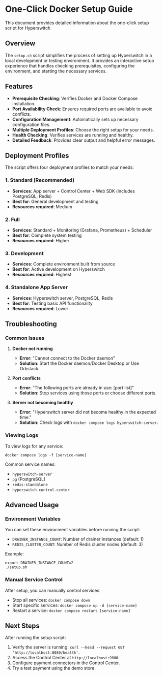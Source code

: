 # One-Click Docker Setup Guide

This document provides detailed information about the one-click setup script for Hyperswitch.

## Overview

The `setup.sh` script simplifies the process of setting up Hyperswitch in a local development or testing environment. It provides an interactive setup experience that handles checking prerequisites, configuring the environment, and starting the necessary services.

## Features

- **Prerequisite Checking**: Verifies Docker and Docker Compose installation.
- **Port Availability Check**: Ensures required ports are available to avoid conflicts.
- **Configuration Management**: Automatically sets up necessary configuration files.
- **Multiple Deployment Profiles**: Choose the right setup for your needs.
- **Health Checking**: Verifies services are running and healthy.
- **Detailed Feedback**: Provides clear output and helpful error messages.

## Deployment Profiles

The script offers four deployment profiles to match your needs:

### 1. Standard (Recommended)
- **Services**: App server + Control Center + Web SDK (includes PostgreSQL, Redis)
- **Best for**: General development and testing
- **Resources required**: Medium

### 2. Full
- **Services**: Standard + Monitoring (Grafana, Prometheus) + Scheduler
- **Best for**: Complete system testing
- **Resources required**: Higher

### 3. Development
- **Services**: Complete environment built from source
- **Best for**: Active development on Hyperswitch
- **Resources required**: Highest

### 4. Standalone App Server
- **Services**: Hyperswitch server, PostgreSQL, Redis
- **Best for**: Testing basic API functionality
- **Resources required**: Lower


## Troubleshooting

### Common Issues

1. **Docker not running**
   - **Error**: "Cannot connect to the Docker daemon"
   - **Solution**: Start the Docker daemon/Docker Desktop or Use Orbstack.

2. **Port conflicts**
   - **Error**: "The following ports are already in use: [port list]"
   - **Solution**: Stop services using those ports or choose different ports.

4. **Server not becoming healthy**
   - **Error**: "Hyperswitch server did not become healthy in the expected time."
   - **Solution**: Check logs with `docker compose logs hyperswitch-server`.

### Viewing Logs

To view logs for any service:
```
docker compose logs -f [service-name]
```

Common service names:
- `hyperswitch-server`
- `pg` (PostgreSQL)
- `redis-standalone`
- `hyperswitch-control-center`

## Advanced Usage

### Environment Variables

You can set these environment variables before running the script:

- `DRAINER_INSTANCE_COUNT`: Number of drainer instances (default: 1)
- `REDIS_CLUSTER_COUNT`: Number of Redis cluster nodes (default: 3)

Example:
```
export DRAINER_INSTANCE_COUNT=2
./setup.sh
```

### Manual Service Control

After setup, you can manually control services:

- Stop all services: `docker compose down`
- Start specific services: `docker compose up -d [service-name]`
- Restart a service: `docker compose restart [service-name]`

## Next Steps

After running the setup script:

1. Verify the server is running: `curl --head --request GET 'http://localhost:8080/health'`.
2. Access the Control Center at `http://localhost:9000`.
3. Configure payment connectors in the Control Center.
4. Try a test payment using the demo store.
